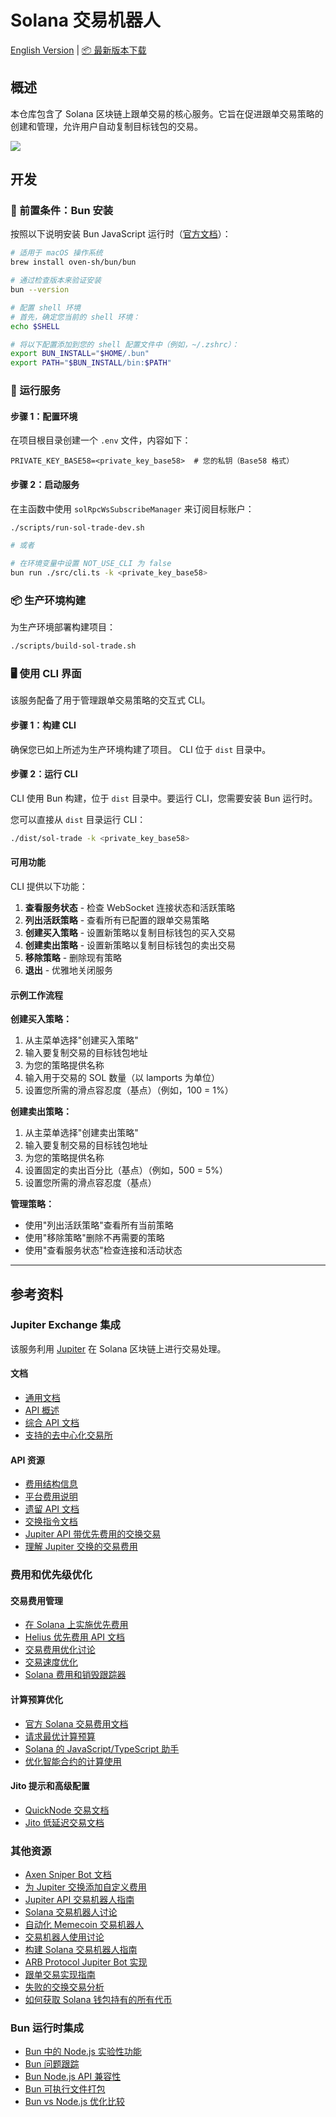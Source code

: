 # Solana 交易机器人

[English Version](./README.md) | [📦 最新版本下载](https://github.com/WangWilly/solana-trading-bot/releases)

## 概述

本仓库包含了 Solana 区块链上跟单交易的核心服务。它旨在促进跟单交易策略的创建和管理，允许用户自动复制目标钱包的交易。

![](./docs/demo.gif)

## 开发

### 🔧 前置条件：Bun 安装

按照以下说明安装 Bun JavaScript 运行时（[官方文档](https://bun.sh/docs/installation)）：

```bash
# 适用于 macOS 操作系统
brew install oven-sh/bun/bun

# 通过检查版本来验证安装
bun --version

# 配置 shell 环境
# 首先，确定您当前的 shell 环境：
echo $SHELL

# 将以下配置添加到您的 shell 配置文件中（例如，~/.zshrc）：
export BUN_INSTALL="$HOME/.bun"
export PATH="$BUN_INSTALL/bin:$PATH"
```

### 🚀 运行服务

#### 步骤 1：配置环境

在项目根目录创建一个 `.env` 文件，内容如下：

```env
PRIVATE_KEY_BASE58=<private_key_base58>  # 您的私钥（Base58 格式）
```

#### 步骤 2：启动服务

在主函数中使用 `solRpcWsSubscribeManager` 来订阅目标账户：

```bash
./scripts/run-sol-trade-dev.sh

# 或者

# 在环境变量中设置 NOT_USE_CLI 为 false
bun run ./src/cli.ts -k <private_key_base58>
```

### 📦 生产环境构建

为生产环境部署构建项目：

```bash
./scripts/build-sol-trade.sh
```

### 🖥️ 使用 CLI 界面

该服务配备了用于管理跟单交易策略的交互式 CLI。

#### 步骤 1：构建 CLI

确保您已如上所述为生产环境构建了项目。
CLI 位于 `dist` 目录中。

#### 步骤 2：运行 CLI

CLI 使用 Bun 构建，位于 `dist` 目录中。要运行 CLI，您需要安装 Bun 运行时。

您可以直接从 `dist` 目录运行 CLI：

```bash
./dist/sol-trade -k <private_key_base58>
```

#### 可用功能

CLI 提供以下功能：

1. **查看服务状态** - 检查 WebSocket 连接状态和活跃策略
2. **列出活跃策略** - 查看所有已配置的跟单交易策略
3. **创建买入策略** - 设置新策略以复制目标钱包的买入交易
4. **创建卖出策略** - 设置新策略以复制目标钱包的卖出交易
5. **移除策略** - 删除现有策略
6. **退出** - 优雅地关闭服务

#### 示例工作流程

**创建买入策略：**

1. 从主菜单选择"创建买入策略"
2. 输入要复制交易的目标钱包地址
3. 为您的策略提供名称
4. 输入用于交易的 SOL 数量（以 lamports 为单位）
5. 设置您所需的滑点容忍度（基点）（例如，100 = 1%）

**创建卖出策略：**

1. 从主菜单选择"创建卖出策略"
2. 输入要复制交易的目标钱包地址
3. 为您的策略提供名称
4. 设置固定的卖出百分比（基点）（例如，500 = 5%）
5. 设置您所需的滑点容忍度（基点）

**管理策略：**

- 使用"列出活跃策略"查看所有当前策略
- 使用"移除策略"删除不再需要的策略
- 使用"查看服务状态"检查连接和活动状态

---

## 参考资料

### Jupiter Exchange 集成

该服务利用 [Jupiter](https://jup.ag/) 在 Solana 区块链上进行交易处理。

#### 文档

- [通用文档](https://station.jup.ag/docs/)
- [API 概述](https://station.jup.ag/docs/swap-api/get-quote)
- [综合 API 文档](https://station.jup.ag/docs/api/introduction)
- [支持的去中心化交易所](https://api.jup.ag/swap/v1/program-id-to-label)

#### API 资源

- [费用结构信息](https://station.jup.ag/guides/general/faq#does-jupiter-swap-charge-any-fees)
- [平台费用说明](https://www.bbx.com/news-detail/1898146)
- [遗留 API 文档](https://station.jup.ag/docs/old/apis/landing-transactions)
- [交换指令文档](https://station.jup.ag/docs/api/swap-instructions)
- [Jupiter API 带优先费用的交换交易](https://solana.stackexchange.com/questions/19136/how-to-get-a-swap-transaction-from-jupiter-api-which-uses-a-priority-fee-and-jit)
- [理解 Jupiter 交换的交易费用](https://www.reddit.com/r/solana/comments/1bjh2g5/understanding_the_transaction_fees_on_a_jupiter/)

### 费用和优先级优化

#### 交易费用管理

- [在 Solana 上实施优先费用](https://solana.com/developers/guides/advanced/how-to-use-priority-fees)
- [Helius 优先费用 API 文档](https://docs.helius.dev/solana-apis/priority-fee-api)
- [交易费用优化讨论](https://www.reddit.com/r/solana/comments/1hudi6t/how_do_you_only_get_a_transaction_fee_of_0000005/)
- [交易速度优化](https://solana.stackexchange.com/questions/11860/how-to-optimize-transaction-speed)
- [Solana 费用和销毁跟踪器](https://solanacompass.com/statistics/fees)

#### 计算预算优化

- [官方 Solana 交易费用文档](https://solana.com/docs/core/fees)
- [请求最优计算预算](https://solana.com/developers/guides/advanced/how-to-request-optimal-compute)
- [Solana 的 JavaScript/TypeScript 助手](https://github.com/solana-developers/helpers)
- [优化智能合约的计算使用](https://solana.com/developers/guides/advanced/how-to-optimize-compute)

#### Jito 提示和高级配置

- [QuickNode 交易文档](https://www.quicknode.com/docs/solana/transactions)
- [Jito 低延迟交易文档](https://docs.jito.wtf/lowlatencytxnsend/#tip-amount)

### 其他资源

- [Axen Sniper Bot 文档](https://documentation.axenai.com/axen-sniper-bot/settings-command)
- [为 Jupiter 交换添加自定义费用](https://solana.stackexchange.com/questions/13356/how-to-add-my-own-fee-to-jupiter-swap)
- [Jupiter API 交易机器人指南](https://www.quicknode.com/guides/solana-development/3rd-party-integrations/jupiter-api-trading-bot)
- [Solana 交易机器人讨论](https://www.reddit.com/r/solana/comments/1ghytve/safetrustworthy_sol_trading_bots/)
- [自动化 Memecoin 交易机器人](https://www.reddit.com/r/solana/comments/1ikbulw/automated_memecoin_trading_bot/)
- [交易机器人使用讨论](https://www.reddit.com/r/solana/comments/1idniwf/anyone_here_using_trading_bots/)
- [构建 Solana 交易机器人指南](https://www.solulab.com/how-to-build-solana-trading-bots/)
- [ARB Protocol Jupiter Bot 实现](https://github.com/ARBProtocol/solana-jupiter-bot)
- [跟单交易实现指南](https://www.quicknode.com/guides/solana-development/defi/pump-fun-copy-trade)
- [失败的交换交易分析](https://www.reddit.com/r/solana/comments/1i5czkh/phantom_wallet_failed_swap_but_still_had_to_pay/)
- [如何获取 Solana 钱包持有的所有代币](https://www.quicknode.com/guides/solana-development/spl-tokens/how-to-get-all-tokens-held-by-a-wallet-in-solana)

### Bun 运行时集成

- [Bun 中的 Node.js 实验性功能](https://www.reddit.com/r/javascript/comments/1adwwht/an_example_of_how_to_use_nodes_experimental/)
- [Bun 问题跟踪](https://github.com/oven-sh/bun/issues/7384)
- [Bun Node.js API 兼容性](https://bun.sh/docs/runtime/nodejs-apis)
- [Bun 可执行文件打包](https://bun.sh/docs/bundler/executables)
- [Bun vs Node.js 优化比较](https://www.reddit.com/r/node/comments/1g1muz1/so_what_optimizations_does_bun_have_that_node/)
